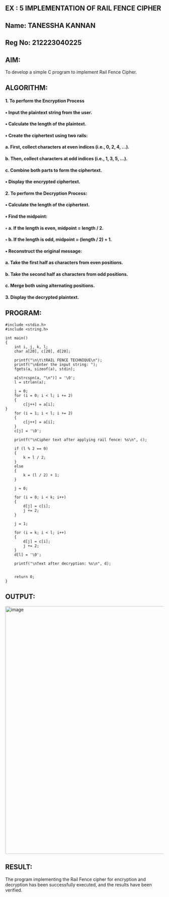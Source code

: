 ## EX : 5 IMPLEMENTATION OF RAIL FENCE CIPHER
## Name: TANESSHA KANNAN
## Reg No: 212223040225
## AIM:

To develop a simple C program to implement Rail Fence Cipher.


## ALGORITHM:
#### 1.	To perform the Encryption Process
#### •	Input the plaintext string from the user.
#### •	Calculate the length of the plaintext.
#### •	Create the ciphertext using two rails:
#### a.	First, collect characters at even indices (i.e., 0, 2, 4, …).
#### b.	Then, collect characters at odd indices (i.e., 1, 3, 5, …).
#### c.	Combine both parts to form the ciphertext.
#### •	Display the encrypted ciphertext.

#### 2.	To perform the Decryption Process:
#### •	Calculate the length of the ciphertext.
#### •	Find the midpoint:
#### ◦	a. If the length is even, midpoint = length / 2.
#### ◦	b. If the length is odd, midpoint = (length / 2) + 1.
#### •	Reconstruct the original message:
#### a.	Take the first half as characters from even positions.
#### b.	Take the second half as characters from odd positions.
#### c.	Merge both using alternating positions.

#### 3.	Display the decrypted plaintext.

## PROGRAM:
```
#include <stdio.h>
#include <string.h>

int main()
{
    int i, j, k, l;
    char a[20], c[20], d[20];
    
    printf("\n\t\tRAIL FENCE TECHNIQUE\n");
    printf("\nEnter the input string: ");
    fgets(a, sizeof(a), stdin);

    a[strcspn(a, "\n")] = '\0';
    l = strlen(a); 

    j = 0;
    for (i = 0; i < l; i += 2)
    {
        c[j++] = a[i];
}
    for (i = 1; i < l; i += 2)
    {
        c[j++] = a[i];
    }
    c[j] = '\0'; 
    
    printf("\nCipher text after applying rail fence: %s\n", c);
    
    if (l % 2 == 0)
    {
        k = l / 2;
    }
    else
    {
        k = (l / 2) + 1;
    }
    
    j = 0;

    for (i = 0; i < k; i++)
    {
        d[j] = c[i];
        j += 2;
    }
    
    j = 1;
 
    for (i = k; i < l; i++)
    {
        d[j] = c[i];
        j += 2;
    }
    d[l] = '\0'; 
    
    printf("\nText after decryption: %s\n", d);
    
       
    return 0;
}
```
## OUTPUT:
<img width="1615" height="784" alt="image" src="https://github.com/user-attachments/assets/bf821882-fd45-49b1-8522-266c966dbd1c" />

## RESULT:
The program implementing the Rail Fence cipher for encryption and decryption has been successfully	executed,	and	the	results	have	been	verified.
